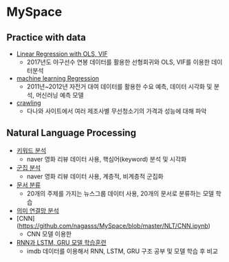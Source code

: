 # MySpace

## Practice with data
- [Linear Regression with OLS, VIF](https://github.com/nagasss/MySpace/blob/master/practice/baseball.ipynb)
  - 2017년도 야구선수 연봉 데이터를 활용한 선형회귀와 OLS, VIF를 이용한 데이터분석
- [machine learning Regression](https://github.com/nagasss/MySpace/blob/master/practice/bicycle_ml.ipynb)
  - 2011년~2012년 자전거 대여 데이터를 활용한 수요 예측, 데이터 시각화 및 분석, 머신러닝 예측 모델
- [crawling](https://github.com/nagasss/MySpace/blob/master/practice/crawling.ipynb)
  - 다나와 사이트에서 여러 제조사별 무선청소기의 가격과 성능에 대해 파악
## Natural Language Processing
- [키워드 분석](https://github.com/nagasss/MySpace/blob/master/NLT/Keyword_Analysis.ipynb)
  - naver 영화 리뷰 데이터 사용, 핵심어(keyword) 분석 및 시각화
- [군집 분석](https://github.com/nagasss/MySpace/blob/master/NLT/Cluster_Analysis.ipynb)
  - naver 영화 리뷰 데이터 사용, 계층적, 비계층적 군집화 
- [문서 분류](https://github.com/nagasss/MySpace/blob/master/NLT/Document_Classification.ipynb)
  - 20개의 주제를 가지는 뉴스그룹 데이터 사용, 20개의 문서로 분류하는 모델 학습
- [의미 연결망 분석](https://github.com/nagasss/MySpace/blob/master/NLT/Semantic_Network_Analysis.ipynb)
- [CNN]
(https://github.com/nagasss/MySpace/blob/master/NLT/CNN.ipynb)
  - CNN 모델 이용한 
- [RNN과 LSTM, GRU 모델 학습훈련](https://github.com/nagasss/MySpace/blob/master/NLT/RNN&LSTM&GRU.ipynb)
  - imdb 데이터를 이용해서 RNN, LSTM, GRU 구조 공부 및 모델 학습 후 비교
